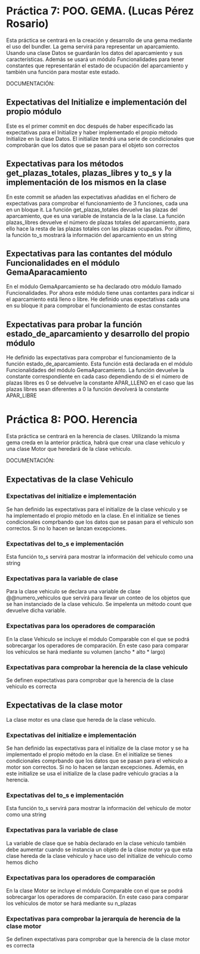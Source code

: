 # Práctica 7: POO. GEMA. (Lucas Pérez Rosario)

Esta práctica se centrará en la creación y desarrollo de una gema mediante el uso del bundler.
La gema servirá para representar un aparcamiento. Usando una clase Datos se guardarán los datos 
del aparcamiento y sus características.
Además se usará un módulo Funcionalidades para tener constantes que representarán el estado de 
ocupación del aparcamiento y también una función para mostar este estado.

DOCUMENTACIÓN:

## Expectativas del Initialize e implementación del propio módulo
Este es el primer commit en doc después de haber especificado las expectativas para el Initialize y haber 
implementado el propio método Initialize en la clase Datos. El initialize tendrá una serie de condicionales
que comprobarán que los datos que se pasan para el objeto son correctos

## Expectativas para los métodos get_plazas_totales, plazas_libres y to_s y la implementación de los mismos en la clase
En este commit se añaden las expectativas añadidas en el fichero de expectativas para comprobar el funcionamiento de 3 funciones, cada una en un bloque it.
La función get_plazas_totales devuelve las plazas del aparcamiento, que es una variable de instancia de la la clase.
La función plazas_libres devuelve el número de plazas totales del aparcamiento, para ello hace la resta de las plazas totales con las plazas ocupadas.
Por último, la función to_s mostrará la información del aparcamiento en un string

## Expectativas para las contantes del módulo Funcionalidades en el módulo GemaAparacamiento
En el módulo GemaAparcamiento se ha declarado otro módulo llamado Funcionalidades. Por ahora este módulo tiene unas contantes para indicar si el aparcamiento está lleno o libre. He definido unas expectativas cada una en su bloque it para comprobar el funcionamiento de estas constantes

## Expectativas para probar la función estado_de_aparcamiento y desarrollo del propio módulo
He definido las expectativas para comprobar el funcionamiento de la función estado_de_aparcamiento. Esta función está declarada en el módulo Funcionalidades del módulo GemaAparcamiento. La función devuelve la constante correspondiente en cada caso dependiendo de si el número de plazas libres es 0 se delvuelve la constante APAR_LLENO
en el caso que las plazas libres sean diferentes a 0 la función devolverá la constante APAR_LIBRE

# Práctica 8: POO. Herencia

Esta práctica se centrará en la herencia de clases. Utilizando la misma gema creda en la anterior práctica, 
habrá que crear una clase vehiculo y una clase Motor que heredará de la clase vehiculo.

DOCUMENTACIÓN:

## Expectativas de la clase Vehiculo

### Expectativas del initialize e implementación
Se han definido las expectativas para el initialize de la clase vehiculo y se ha implementado el propio método en la clase.
En el initialize se tienes condicionales comprbando que los datos que se pasan para el vehiculo son correctos. Si no lo hacen
se lanzan excepciones.

### Expectativas del to_s e implementación
Esta función to_s servirá para mostrar la información del vehiculo como una string

### Expectativas para la variable de clase
Para la clase vehiculo se declara una variable de clase @@numero_vehiculos que servirá para llevar un conteo de los objetos que se han
instanciado de la clase vehiculo. Se impelenta un método count que devuelve dicha variable.

### Expectativas para los operadores de comparación
En la clase Vehiculo se incluye el módulo Comparable con el que se podrá sobrecargar los operadores de comparación.
En este caso para comparar los vehiculos se hará mediante su volumen (ancho * alto * largo)

### Expectativas para comprobar la herencia de la clase vehiculo
Se definen expectativas para comprobar que la herencia de la clase vehiculo es correcta

## Expectativas de la clase motor

La clase motor es una clase que hereda de la clase vehiculo.

### Expectativas del initialize e implementación
Se han definido las expectativas para el initialize de la clase motor y se ha implementado el propio método en la clase.
En el initialize se tienes condicionales comprbando que los datos que se pasan para el vehiculo a motor son correctos. Si no lo hacen
se lanzan excepciones. Además, en este initialize se usa el initialize de la clase padre vehiculo gracias a la herencia.

### Expectativas del to_s e implementación
Esta función to_s servirá para mostrar la información del vehiculo de motor como una string

### Expectativas para la variable de clase
La variable de clase que se había declarado en la clase vehiculo también debe aumentar cuando se instancia un objeto de la clase motor
ya que esta clase hereda de la clase vehiculo y hace uso del initialize de vehiculo como hemos dicho

### Expectativas para los operadores de comparación
En la clase Motor se incluye el módulo Comparable con el que se podrá sobrecargar los operadores de comparación.
En este caso para comparar los vehiculos de motor se hará mediante su n_plazas

### Expectativas para comprobar la jerarquía de herencia de la clase motor
Se definen expectativas para comprobar que la herencia de la clase motor es correcta

